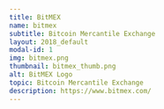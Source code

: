 ```yaml
---
title: BitMEX
name: bitmex
subtitle: Bitcoin Mercantile Exchange
layout: 2018_default
modal-id: 1
img: bitmex.png
thumbnail: bitmex_thumb.png
alt: BitMEX Logo
topic: Bitcoin Mercantile Exchange
description: https://www.bitmex.com/
---
```

